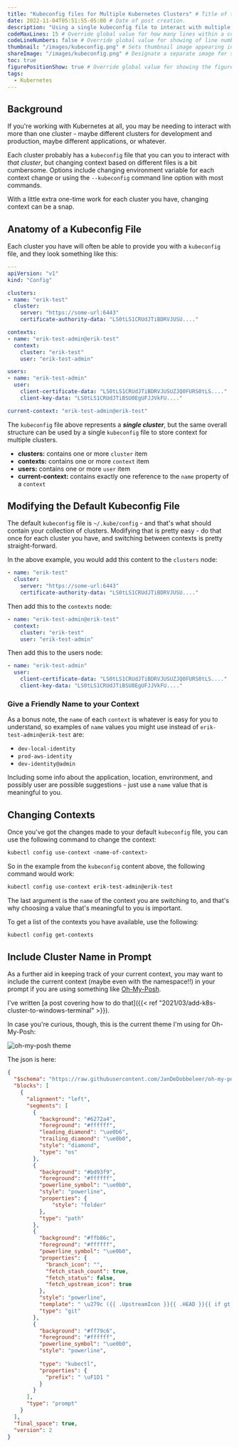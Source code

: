 ```yaml
---
title: "Kubeconfig files for Multiple Kubernetes Clusters" # Title of the blog post.
date: 2022-11-04T05:51:55-05:00 # Date of post creation.
description: "Using a single kubeconfig file to interact with multiple Kubernetes clusters" # Description used for search engine.
codeMaxLines: 15 # Override global value for how many lines within a code block before auto-collapsing.
codeLineNumbers: false # Override global value for showing of line numbers within code block.
thumbnail: "/images/kubeconfig.png" # Sets thumbnail image appearing inside card on homepage.
shareImage: "/images/kubeconfig.png" # Designate a separate image for social media sharing.
toc: true
figurePositionShow: true # Override global value for showing the figure label.
tags:
  - Kubernetes  
---
```


## Background

If you're working with Kubernetes at all, you may be needing
to interact with more than one cluster - maybe different
clusters for development and production, maybe different
applications, or whatever.

Each cluster probably has a `kubeconfig` file that you
can you to interact with *that cluster*, but changing context
based on different files is a bit cumbersome. Options include
changing environment variable for each context change or
using the `--kubeconfig` command line option with most
commands.

With a little extra one-time work for each cluster you
have, changing context can be a snap.

## Anatomy of a Kubeconfig File

Each cluster you have will often be able to provide you
with a `kubeconfig` file, and they look something like this:

```yaml
---
apiVersion: "v1"
kind: "Config"

clusters:
- name: "erik-test"
  cluster:
    server: "https://some-url:6443"
    certificate-authority-data: "LS0tLS1CRUdJTiBDRVJUSU...."

contexts:
- name: "erik-test-admin@erik-test"
  context:
    cluster: "erik-test"
    user: "erik-test-admin"

users:
- name: "erik-test-admin"
  user:
    client-certificate-data: "LS0tLS1CRUdJTiBDRVJUSUZJQ0FURS0tLS...."
    client-key-data: "LS0tLS1CRUdJTiBSU0EgUFJJVkFU...."

current-context: "erik-test-admin@erik-test"
```

The `kubeconfig` file above represents a ***single cluster***,
but the same overall structure can be used by a single `kubeconfig` file
to store context for multiple clusters.

- **clusters:** contains one or more `cluster` item
- **contexts:** contains one or more `context` item
- **users:** contains one or more `user` item
- **current-context:** contains exactly one reference to the `name`
property of a `context`

## Modifying the Default Kubeconfig File

The default `kubeconfig` file is `~/.kube/config` - and that's what
should contain your collection of clusters. Modifying that is pretty
easy - do that once for each cluster you have, and switching between
contexts is pretty straight-forward.

In the above example, you would add this content to the `clusters` node:

```yaml
- name: "erik-test"
  cluster:
    server: "https://some-url:6443"
    certificate-authority-data: "LS0tLS1CRUdJTiBDRVJUSU...."
```

Then add this to the `contexts` node:

```yaml
- name: "erik-test-admin@erik-test"
  context:
    cluster: "erik-test"
    user: "erik-test-admin"
```

Then add this to the users node:

```yaml
- name: "erik-test-admin"
  user:
    client-certificate-data: "LS0tLS1CRUdJTiBDRVJUSUZJQ0FURS0tLS...."
    client-key-data: "LS0tLS1CRUdJTiBSU0EgUFJJVkFU...."
```

### Give a Friendly Name to your Context

As a bonus note, the `name` of each `context` is whatever is easy
for you to understand, so examples of `name` values you might use
instead of `erik-test-admin@erik-test` are:

- `dev-local-identity`
- `prod-aws-identity`
- `dev-identity@admin`

Including some info about the application, location, envrironment,
and possibly user are possible suggestions - just use a `name` value
that is meaningful to you.

## Changing Contexts

Once you've got the changes made to your default `kubeconfig` file,
you can use the following command to change the context:

```bash
kubectl config use-context <name-of-context>
```

So in the example from the `kubeconfig` content above, the following command would work:

```bash
kubectl config use-context erik-test-admin@erik-test
```

The last argument is the `name` of the context you are switching to,
and that's why choosing a value that's meaningful to you is important.

To get a list of the contexts you have available, use the following:

```bash
kubectl config get-contexts
```

## Include Cluster Name in Prompt

As a further aid in keeping track of your current context, you
may want to include the current context (maybe even with the
namespace!!) in your prompt if you are using something like
[Oh-My-Posh](https://ohmyposh.dev/docs/segments/kubectl).

I've written [a post covering how to do that]({{< ref "2021/03/add-k8s-cluster-to-windows-terminal" >}}).

In case you're curious, though, this is the current theme I'm
using for Oh-My-Posh:

![oh-my-posh theme](/images/dracula-k8s-posh.png)

The json is here:

```json
{
  "$schema": "https://raw.githubusercontent.com/JanDeDobbeleer/oh-my-posh/main/themes/schema.json",
  "blocks": [
    {
      "alignment": "left",
      "segments": [
        {
          "background": "#6272a4",
          "foreground": "#ffffff",
          "leading_diamond": "\ue0b6",
		  "trailing_diamond": "\ue0b0", 
          "style": "diamond",          
          "type": "os"          
        },
        {
          "background": "#bd93f9",
          "foreground": "#ffffff",
          "powerline_symbol": "\ue0b0",    
          "style": "powerline",          
		  "properties": {
			  "style": "folder"		  
		  },
          "type": "path"          
        },
        {
          "background": "#ffb86c",
          "foreground": "#ffffff",
          "powerline_symbol": "\ue0b0",
          "properties": {
            "branch_icon": "",
            "fetch_stash_count": true,
            "fetch_status": false,
            "fetch_upstream_icon": true
          },
          "style": "powerline",
          "template": " \u279c ({{ .UpstreamIcon }}{{ .HEAD }}{{ if gt .StashCount 0 }} \uf692 {{ .StashCount }}{{ end }}) ",
          "type": "git"
        },        
        {
          "background": "#ff79c6",
          "foreground": "#ffffff",
		  "powerline_symbol": "\ue0b0",    
          "style": "powerline",
          
          "type": "kubectl",
          "properties": {				
            "prefix": " \uF1D1 "
          }
        }
      ],
      "type": "prompt"
    }
  ],
  "final_space": true,
  "version": 2
}
```
